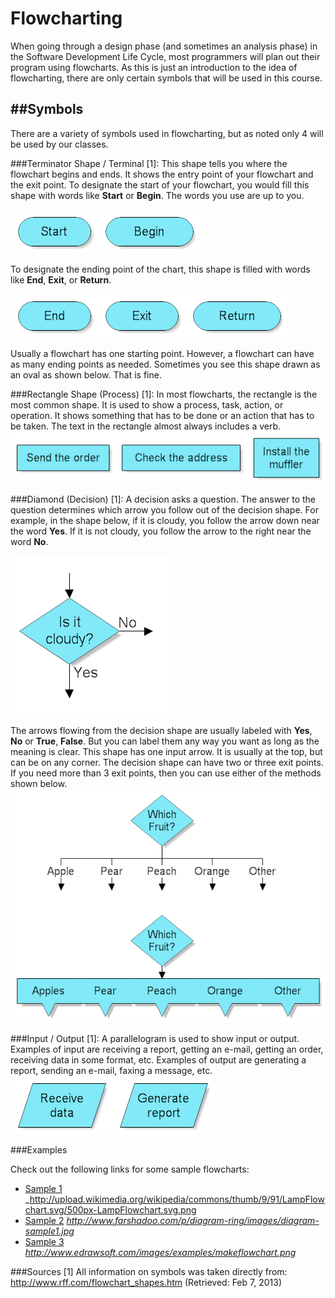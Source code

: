 # Flowcharting

When going through a design phase (and sometimes an analysis phase) in the Software Development Life Cycle, most programmers will plan out their program using flowcharts. As this is just an introduction to the idea of flowcharting, there are only certain symbols that will be used in this course.

##Symbols
---------
There are a variety of symbols used in flowcharting, but as noted only 4 will be used by our classes.

###Terminator Shape / Terminal [1]:
This shape tells you where the flowchart begins and ends. It shows the entry point of your flowchart and the exit point. To designate the start of your flowchart, you would fill this shape with words like **Start** or **Begin**. The words you use are up to you.

<a href="http://www.rff.com/fcs_start.png"><img src="../img/flow_start.png" alt="Terminator Shape (Begin)"></a>

To designate the ending point of the chart, this shape is filled with words like **End**, **Exit**, or **Return**.

<a href="http://www.rff.com/fcs_end.png"><img src="../img/flow_end.png" alt="Terminator Shape (End)"></a>

Usually a flowchart has one starting point. However, a flowchart can have as many ending points as needed. Sometimes you see this shape drawn as an oval as shown below. That is fine.

###Rectangle Shape (Process) [1]:
In most flowcharts, the rectangle is the most common shape. It is used to show a process, task, action, or operation. It shows something that has to be done or an action that has to be taken. The text in the rectangle almost always includes a verb.
<a href="http://www.rff.com/fcs_rect_examples.png"><img src="../img/flow_process.png" alt="Process"></a>

###Diamond (Decision) [1]:
A decision asks a question. The answer to the question determines which arrow you follow out of the decision shape. For example, in the shape below, if it is cloudy, you follow the arrow down near the word **Yes**. If it is not cloudy, you follow the arrow to the right near the word **No**.

<a href="http://www.rff.com/fcs_cloudy.png"><img src="../img/flow_decision_single.png" alt="Decision"></a>

The arrows flowing from the decision shape are usually labeled with **Yes**, **No** or **True**, **False**. But you can label them any way you want as long as the meaning is clear. This shape has one input arrow. It is usually at the top, but can be on any corner. The decision shape can have two or three exit points. If you need more than 3 exit points, then you can use either of the methods shown below.
<a href="http://www.rff.com/fcs_multi_decision.png"><img src="../img/flow_decision_multi.png" alt="Decision (Multiple)"></a>


###Input / Output [1]:
A parallelogram is used to show input or output. Examples of input are receiving a report, getting an e-mail, getting an order, receiving data in some format, etc. Examples of output are generating a report, sending an e-mail, faxing a message, etc.
<a href="http://www.rff.com/fcs_parallelograms.png"><img src="../img/flow_input_output.png" alt="Input / Output"></a>


###Examples

Check out the following links for some sample flowcharts:
* <a href="../img/flow_example_lamp.png">Sample 1</a> _http://upload.wikimedia.org/wikipedia/commons/thumb/9/91/LampFlowchart.svg/500px-LampFlowchart.svg.png
* <a href="../img/flow_example_software.jpgg">Sample 2</a> _http://www.farshadoo.com/p/diagram-ring/images/diagram-sample1.jpg_
* <a href="../img/flow_example_dare.png">Sample 3</a>  _http://www.edrawsoft.com/images/examples/makeflowchart.png_

###Sources
[1] All information on symbols was taken directly from: http://www.rff.com/flowchart_shapes.htm (Retrieved: Feb 7, 2013)